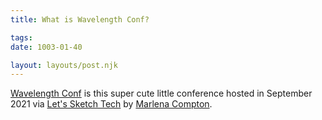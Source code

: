 ```yaml
---
title: What is Wavelength Conf?

tags:
date: 1003-01-40

layout: layouts/post.njk
---
```


[Wavelength Conf](https;//wavelengthconf.com) is this super cute little conference hosted in September 2021 via [Let's Sketch Tech](https://patreon.com/LetsSketchTech) by [Marlena Compton](https://twitter.com/MarlenaC).